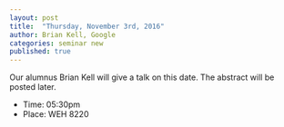```yaml
---
layout: post
title:  "Thursday, November 3rd, 2016"
author: Brian Kell, Google
categories: seminar new
published: true
---
```

Our alumnus Brian Kell will give a talk on this date. The abstract will be posted later.


  * Time: 05:30pm
  * Place: WEH 8220

